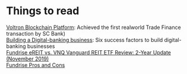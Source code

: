# Things to read #

[Voltron Blockchain Platform](https://101blockchains.com/contour-blockchain/): Achieved the first realworld Trade Finance transaction by SC Bank)   
[Building a Digital-banking business](https://www.mckinsey.com/industries/financial-services/our-insights/building-a-digital-banking-business): Six success factors to build digital-banking businesses   
[Fundrise eREIT vs. VNQ Vanguard REIT ETF Review: 2-Year Update (November 2019)](https://www.mymoneyblog.com/fundrise-starter-portfolio-vs-reit-etf-review.html)   
[Fundrise Pros and Cons](https://www.nerdwallet.com/reviews/investing/brokers/fundrise)
